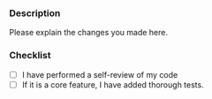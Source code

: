 ### Description

Please explain the changes you made here.

### Checklist

- [ ] I have performed a self-review of my code
- [ ] If it is a core feature, I have added thorough tests.

